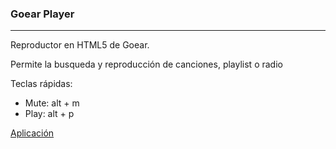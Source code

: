 <h3>Goear Player</h3>
<hr/>
Reproductor en HTML5 de Goear.

Permite la busqueda y reproducción de canciones, playlist o radio


Teclas rápidas: 
* Mute: alt + m
* Play: alt + p

<a href="http://salvacam.github.io/goear-player/" target="_blank">Aplicación</a>
